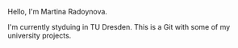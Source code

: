 Hello, I'm Martina Radoynova. 

I'm currently styduing in TU Dresden. 
This is a Git with some of my university projects.

